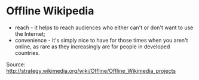 Offline Wikipedia
=================

-   reach - it helps to reach audiences who either can't or don't want
    to use the Internet;
-   convenience - it's simply nice to have for those times when you
    aren't online, as rare as they increasingly are for people in
    developed countries.

Source:
<http://strategy.wikimedia.org/wiki/Offline/Offline_Wikimedia_projects>
